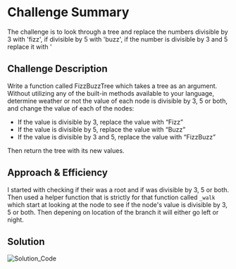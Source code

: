# Challenge Summary
The challenge is to look through a tree and replace the numbers divisible by 3 with 'fizz', if divisible by 5 with 'buzz', if the number is divisible by 3 and 5 replace it with '


## Challenge Description
Write a function called FizzBuzzTree which takes a tree as an argument. Without utilizing any of the built-in methods available to your language, determine weather or not the value of each node is divisible by 3, 5 or both, and change the value of each of the nodes:
  * If the value is divisible by 3, replace the value with “Fizz”
  * If the value is divisible by 5, replace the value with “Buzz”
  * If the value is divisible by 3 and 5, replace the value with “FizzBuzz”

Then return the tree with its new values.

## Approach & Efficiency
I started with checking if their was a root and if was divisible by 3, 5 or both. Then used a helper function that is strictly for that function called `_walk` which start at looking at the node to see if the node's value is divisible by 3, 5 or both. Then depening on location of the branch it will either go left or night.  

## Solution
![Solution_Code](https://drive.google.com/file/d/1vFumATdC5G6k7E9HSepRCXRWxgRQGMdh/view?usp=drivesdk)